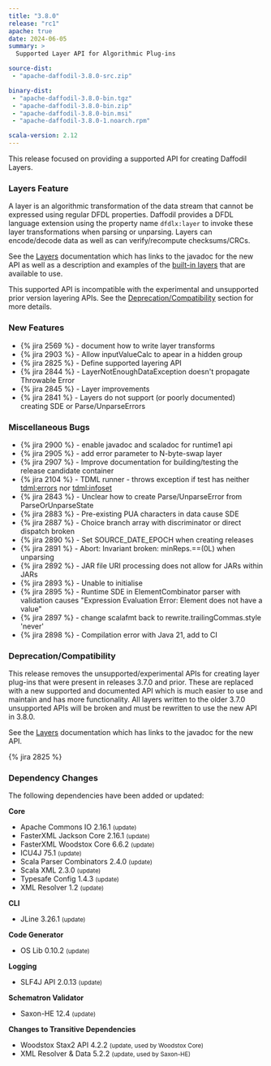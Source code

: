 ```yaml
---
title: "3.8.0"
release: "rc1"
apache: true
date: 2024-06-05
summary: >
  Supported Layer API for Algorithmic Plug-ins

source-dist:
 - "apache-daffodil-3.8.0-src.zip"

binary-dist:
 - "apache-daffodil-3.8.0-bin.tgz"
 - "apache-daffodil-3.8.0-bin.zip"
 - "apache-daffodil-3.8.0-bin.msi"
 - "apache-daffodil-3.8.0-1.noarch.rpm"

scala-version: 2.12
---
```


This release focused on providing a supported API for creating Daffodil Layers.

### Layers Feature

A layer is an algorithmic transformation of the data stream that cannot be expressed using regular
DFDL properties. 
Daffodil provides a DFDL language extension using the property name `dfdlx:layer` to invoke
these layer transformations when parsing or unparsing. 
Layers can encode/decode data as well as can verify/recompute checksums/CRCs.

See the [Layers](/layers) documentation which has links to the javadoc for the new API as well
as a description and examples of the [built-in layers](/layers#built-in-layers) that are available 
to use.

This supported API is incompatible with the experimental and unsupported prior version layering APIs.
See the [Deprecation/Compatibility](#deprecationcompatibility) section for more
details.

### New Features

* {% jira 2569 %} - document how to write layer transforms
* {% jira 2903 %} - Allow inputValueCalc to apear in a hidden group
* {% jira 2825 %} - Define supported layering API
* {% jira 2844 %} - LayerNotEnoughDataException doesn't propagate Throwable Error
* {% jira 2845 %} - Layer improvements
* {% jira 2841 %} - Layers do not support (or poorly documented) creating SDE or Parse/UnparseErrors

### Miscellaneous Bugs

* {% jira 2900 %} - enable javadoc and scaladoc for runtime1 api
* {% jira 2905 %} - add error parameter to N-byte-swap layer
* {% jira 2907 %} - Improve documentation for building/testing the release candidate container
* {% jira 2104 %} - TDML runner - throws exception if test has neither <tdml:errors> nor <tdml:infoset>
* {% jira 2843 %} - Unclear how to create Parse/UnparseError from ParseOrUnparseState
* {% jira 2883 %} - Pre-existing PUA characters in data cause SDE
* {% jira 2887 %} - Choice branch array with discriminator or direct dispatch broken
* {% jira 2890 %} - Set SOURCE_DATE_EPOCH when creating releases
* {% jira 2891 %} - Abort: Invariant broken: minReps.==(0L) when unparsing
* {% jira 2892 %} - JAR file URI processing does not allow for JARs within JARs
* {% jira 2893 %} - Unable to initialise
* {% jira 2895 %} - Runtime SDE in ElementCombinator parser with validation causes "Expression Evaluation Error: Element does not have a value"
* {% jira 2897 %} - change scalafmt back to rewrite.trailingCommas.style 'never'
* {% jira 2898 %} - Compilation error with Java 21, add to CI

### Deprecation/Compatibility

This release removes the unsupported/experimental APIs for creating layer plug-ins that were
present in releases 3.7.0 and prior.
These are replaced with a new supported and documented API which is
much easier to use and maintain and has more functionality.
All layers written to the older 3.7.0 unsupported APIs will be broken and must be rewritten to
use the new API in 3.8.0.

See the [Layers](/layers) documentation which has links to the javadoc for the new API.

{% jira 2825 %}

### Dependency Changes

The following dependencies have been added or updated:

**Core**

* Apache Commons IO 2.16.1 <small>(update)</small>
* FasterXML Jackson Core 2.16.1 <small>(update)</small>
* FasterXML Woodstox Core 6.6.2 <small>(update)</small>
* ICU4J 75.1 <small>(update)</small>
* Scala Parser Combinators 2.4.0 <small>(update)</small>
* Scala XML 2.3.0 <small>(update)</small>
* Typesafe Config 1.4.3 <small>(update)</small>
* XML Resolver 1.2 <small>(update)</small>

**CLI**

* JLine 3.26.1 <small>(update)</small>

**Code Generator**

* OS Lib 0.10.2 <small>(update)</small>

**Logging**

* SLF4J API 2.0.13 <small>(update)</small>

**Schematron Validator**

* Saxon-HE 12.4 <small>(update)</small>

**Changes to Transitive Dependencies**

* Woodstox Stax2 API 4.2.2 <small>(update, used by Woodstox Core)</small>
* XML Resolver & Data 5.2.2 <small>(update, used by Saxon-HE)</small>
